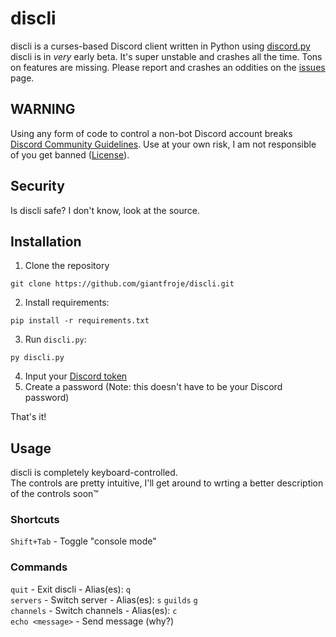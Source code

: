 # discli
discli is a curses-based Discord client written in Python using [discord.py](https://github.com/Rapptz/discord.py)  
discli is in *very* early beta. It's super unstable and crashes all the time. Tons on features are missing. Please report and crashes an oddities on the [issues](https://github.com/giantfroje/discli/issues) page.

## WARNING
Using any form of code to control a non-bot Discord account breaks [Discord Community Guidelines](https://discord.com/guidelines). Use at your own risk, I am not responsible of you get banned ([License](https://github.com/giantfroje/discli/blob/main/LICENSE)).

## Security
Is discli safe? I don't know, look at the source.  

## Installation
1. Clone the repository 
```
git clone https://github.com/giantfroje/discli.git
```

2. Install requirements: 
```
pip install -r requirements.txt
```

3. Run `discli.py`: 
```
py discli.py
```

4. Input your [Discord token](https://discordhelp.net/discord-token)
5. Create a password (Note: this doesn't have to be your Discord password)

That's it!

## Usage
discli is completely keyboard-controlled.  
The controls are pretty intuitive, I'll get around to wrting a better description of the controls soon™

### Shortcuts
`Shift+Tab` - Toggle "console mode"

### Commands
`quit` - Exit discli - Alias(es): `q`  
`servers` - Switch server - Alias(es): `s` `guilds` `g`  
`channels` - Switch channels - Alias(es): `c`  
`echo <message>` - Send message (why?)

